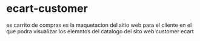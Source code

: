ecart-customer
==============
es carrito de compras es la maquetacion del sitio web para el cliente 
en el que podra visualizar los elemntos del catalogo del sito web
customer ecart
